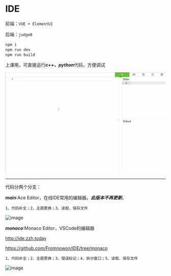 # IDE
 
前端：```VUE + ElementUI```

后端：```judge0```

```
npm i
npm run dev
npm run build
```

上课用，可直接运行***c++、python***代码，方便调试

![image](https://raw.githubusercontent.com/Fromnowon/IDE/monaco/pic/ide.gif)


****
代码分两个分支：

***main***:Ace Editor，在线IDE常用的编辑器。***此版本不再更新***。

```1、代码补全；2、主题更换；3、读取、保存文件```

![image](https://user-images.githubusercontent.com/2792725/115114666-14b86500-9fc3-11eb-881e-b24b3b8b0fc5.png)


***monaco***:Monaco Editor，VSCode的编辑器

http://ide.zzh.today

https://github.com/Fromnowon/IDE/tree/monaco

```1、代码补全；2、主题更换；3、错误标记；4、拆分窗口；5、读取、保存文件```

![image](https://user-images.githubusercontent.com/2792725/115114499-5a286280-9fc2-11eb-8077-f2ce248f42e7.png)
